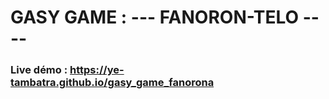 # GASY GAME : --- FANORON-TELO ----

### Live démo : https://ye-tambatra.github.io/gasy_game_fanorona
